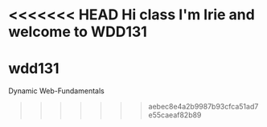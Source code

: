 <<<<<<< HEAD
Hi class I'm Irie and welcome to WDD131
=======
# wdd131
Dynamic Web-Fundamentals
>>>>>>> aebec8e4a2b9987b93cfca51ad7e55caeaf82b89
